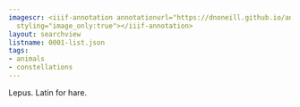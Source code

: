 ```yaml
---
imagescr: <iiif-annotation annotationurl="https://dnoneill.github.io/annotate/annotations/0001-12.json"
  styling="image_only:true"></iiif-annotation>
layout: searchview
listname: 0001-list.json
tags:
- animals
- constellations
---
```

Lepus. Latin for hare.